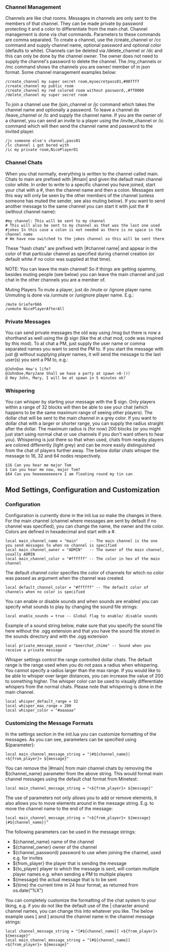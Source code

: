 
### Channel Management

Channels are like chat rooms. Messages in channels are only sent to the members of that channel. They can be made private by password protecting it and a color to differentiate from the main chat. Channel management is done via chat commands. Parameters to these commands are comma separated. To create a channel, use the /create_channel or /cc command and supply channel name, optional password and optional color (defaults to white). Channels can be deleted via /delete_channel or /dc and this can only be done by the channel owner. The owner does not need to supply the channel's password to delete the channel. The /my_channels or /mc command shows the channels you are owner/ member of in json format. Some channel management examples below:

    /create_channel my super secret room,mysecretpass01,#00ffff
    /create_channel my public room
    /create_channel my red colored room without password,,#ff0000
    /delete_channel my super secret room

To join a channel use the /join_channel or /jc command which takes the channel name and optionally a password. To leave a channel do /leave_channel or /lc and supply the channel name. If you are the owner of a channel, you can send an invite to a player using the /invite_channel or /ic command which will then send the channel name and password to the invited player.

    /jc someone else's channel,pass01
    /lc channel i got bored with
    /ic my private room,NicePlayer01

### Channel Chats
When you chat normally, everything is written to the channel called main. Chats to main are prefixed with |#main| and given the default main channel color white. In order to write to a specific channel you have joined, start your chat with a #, then the channel name and then a colon. Messages sent this way will only be seen by the other members of the channel (unless someone has muted the sender, see also muting below). If you want to send another message to the same channel you can start it with just the # (without channel name):

    #my channel: This will be sent to my channel
    # This will also be sent to my channel as that was the last one used
    #jokes In this case a colon is not needed as there is no space in the channel name
    # We have now switched to the jokes channel so this will be sent there

These "hash chats" are prefixed with |#channel name| and appear in the color of that particular channel as specified during channel creation (or default white if no color was supplied at that time).

NOTE: You can leave the main channel! So if things are getting spammy, besides muting people (see below) you can leave the main channel and just chat in the other channels you are a member of.

Muting Players
To mute a player, just do /mute or /ignore player name. Unmuting is done via /unmute or /unignore player name. E.g.:

    /mute Griefer666
    /unmute NicePlayerAfterAll

### Private Messages
You can send private messages the old way using /msg but there is now a shorthand as well using the @ sign (like the at chat mod, code was inspired by this mod). To at chat a PM, just supply the user name or comma separated names you want to send the PM to. If you start the message with just @ without supplying player names, it will send the message to the last user(s) you sent a PM to, e.g.:

    @JohnDoe How's life?
    @JohnDoe,MaryJane Shall we have a party at spawn >8-)))
    @ Hey John, Mary, I will be at spawn in 5 minutes ok?

### Whispering
You can whisper by starting your message with the $ sign. Only players within a range of 32 blocks will then be able to see your chat (which happens to be the same maximum range of seeing other players). The dollar chat will be sent to the main channel in a grey color. If you want to dollar chat with a larger or shorter range, you can supply the radius straight after the dollar. The maximum radius is (for now) 200 blocks (or you might just start using normal chat or use channels if you don't want others to hear you). Whispering is just there so that when used, chats from nearby players are colored differently (light grey) and can be more easily distinguished from the chat of players further away. The below dollar chats whisper the message to 16, 32 and 64 nodes respectively.

    $16 Can you hear me major Tom
    $ Can you hear me now, major Tom?
    $64 Can you heeeeeeeeeere I am floating round my tin can

## Mod Settings, Configuration and Customization
### Configuration
Configuration is currently done in the init.lua so make the changes in there. For the main channel (channel where messages are sent by default if no channel was specified), you can change the name, the owner and the color. Colors are defined in hexadecimal and start with a #.

    local main_channel_name = "main"     -- The main channel is the one you send messages to when no channel is specified
    local main_channel_owner = "ADMIN"   -- The owner of the main channel, usually ADMIN
    local main_channel_color = "#ffffff" -- The color in hex of the main channel

The default channel color specifies the color of channels for which no color was passed as argument when the channel was created.

    local default_channel_color = "#ffffff" -- The default color of channels when no color is specified

You can enable or disable sounds and when sounds are enabled you can specify what sounds to play by changing the sound file strings:

    local enable_sounds = true -- Global flag to enable/ disable sounds

Example of a sound string below, make sure that you specify the sound file here without the .ogg extension and that you have the sound file stored in the sounds directory and with the .ogg extension

    local private_message_sound = "beerchat_chime" -- Sound when you receive a private message

Whisper settings control the range controlled dollar chats. The default range is the range used when you do not pass a radius when whispering. You cannot specify a radius larger than the max range. If you would like to be able to whisper over larger distances, you can increase the value of 200 to something higher. The whisper color can be used to visually differentiate whispers from the normal chats. Please note that whispering is done in the main channel.

    local whisper_default_range = 32
    local whisper_max_range = 200
    local whisper_color = "#aaaaaa"

### Customizing the Message Formats
In the settings section in the init.lua you can customize formatting of the messages. As you can see, parameters can be specified using ${parameter}:

    local main_channel_message_string = "|#${channel_name}| <${from_player}> ${message}"

You can remove the |#main| from main channel chats by removing the ${channel_name} parameter from the above string. This would format main channel messages using the default chat format from Minetest:

    local main_channel_message_string = "<${from_player}> ${message}"

The use of parameters not only allows you to add or remove elements, it also allows you to move elements around in the message string. E.g. to move the channel name to the end of the message:

    local main_channel_message_string = "<${from_player}> ${message} |#${channel_name}|"

The following parameters can be used in the message strings:
* ${channel_name} name of the channel
* ${channel_owner} owner of the channel
* ${channel_password} password to use when joining the channel, used e.g. for invites
* ${from_player} the player that is sending the message
* ${to_player} player to which the message is sent, will contain multiple player names e.g. when sending a PM to multiple players
* ${message} the actual message that is to be sent
* ${time} the current time in 24 hour format, as returned from os.date("%X")

You can completely customize the formatting of the chat system to your liking, e.g. if you do not like the default use of the | character around channel names, you can change this into whatever you like. The below example uses [ and ] around the channel name in the channel message strings:

    local channel_message_string = "[#${channel_name}] <${from_player}> ${message}"
    local main_channel_message_string = "[#${channel_name}] <${from_player}> ${message}"

